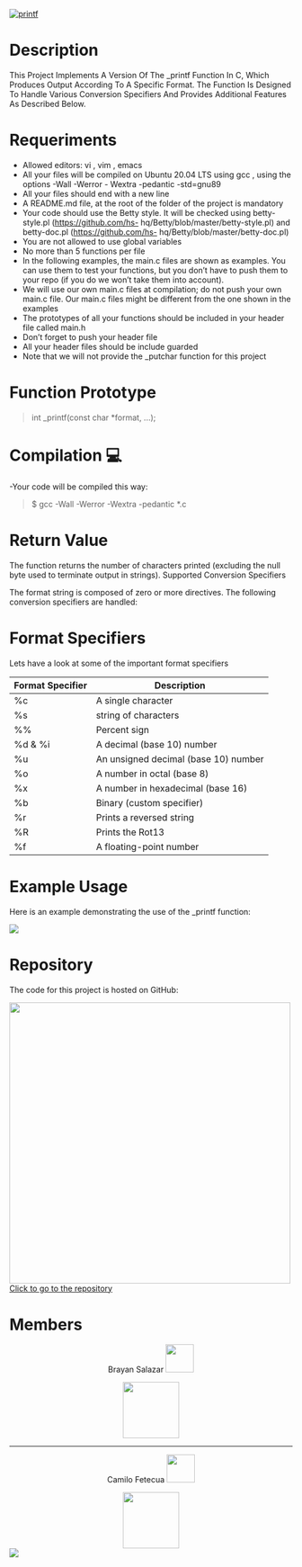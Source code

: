 <a href="https://ibb.co/NynDLsL"><img src="https://i.ibb.co/G53YV0V/printf.jpg" alt="printf" border="0"></a>

<h1>Description</h1>


This Project Implements A Version Of The _printf Function In C, Which Produces Output According To A Specific Format. The Function Is Designed To Handle Various Conversion Specifiers And Provides Additional Features As Described Below.


<h1>Requeriments</h1>

- Allowed editors:  vi ,  vim ,  emacs
- All your files will be compiled on Ubuntu 20.04 LTS using  gcc , using the options  -Wall -Werror -
Wextra -pedantic -std=gnu89
- All your files should end with a new line
- A  README.md  file, at the root of the folder of the project is mandatory
- Your code should use the  Betty  style. It will be checked using betty-style.pl (https://github.com/hs-
hq/Betty/blob/master/betty-style.pl) and betty-doc.pl (https://github.com/hs-
hq/Betty/blob/master/betty-doc.pl)
- You are not allowed to use global variables
- No more than 5 functions per file
- In the following examples, the  main.c  files are shown as examples. You can use them to test your functions, but you don’t have to push them to your repo (if you do we won’t take them into account).
- We will use our own  main.c  files at compilation; do not push your own  main.c  file. Our  main.c files might be different from the one shown in the examples
- The prototypes of all your functions should be included in your header file called  main.h
- Don’t forget to push your header file
- All your header files should be include guarded
- Note that we will not provide the  _putchar  function for this project

<h1>Function Prototype</h1>

> int _printf(const char *format, ...);

<h1>Compilation 💻</h1>

-Your code will be compiled this way:

>  $ gcc -Wall -Werror -Wextra -pedantic *.c

<h1>Return Value</h1>


The function returns the number of characters printed (excluding the null byte used to terminate output in strings). Supported Conversion Specifiers


The format string is composed of zero or more directives. The following conversion specifiers are handled:

<h1>Format Specifiers</h1>

Lets have a look at some of the important format specifiers

|  Format Specifier | Description  |
| ------------ | ------------ |
| %c | A single character |
| %s | string of characters  |
| %%  | Percent sign   |
| %d & %i  | A decimal (base 10) number  |
| %u   | An unsigned decimal (base 10) number  |
| %o  | A number in octal (base 8)   |
|%x | A number in hexadecimal (base 16)  |
| %b  | Binary (custom specifier) |
| %r  | Prints a reversed string |
| %R | Prints the Rot13 |
| %f | A floating-point number |


<h1>Example Usage</h1>


Here is an example demonstrating the use of the _printf function:


![](https://media.geeksforgeeks.org/wp-content/cdn-uploads/20191009172738/n-in-printf.jpg)

<h1>Repository</h1>

The code for this project is hosted on GitHub:

<a href="https://github.com/CamiloFetecua/holbertonschool-printf">
  <img src="https://i0.wp.com/www.globalemancipation.ngo/wp-content/uploads/2017/09/github-logo.png?ssl=1" width="500">
  Click to go to the repository
</a>


<h1>Members</h1>

<center>

Brayan Salazar
<a href="https://www.linkedin.com/in/brayan-salazar-perdomo-07a4321b1/">
  <img src="https://static-00.iconduck.com/assets.00/linkedin-icon-2048x2048-ya5g47j2.png" width="50">
</a>

<a href="https://github.com/BrayanSalazar14">
 <img src="https://1000logos.net/wp-content/uploads/2021/05/GitHub-logo.png" width="100">
</a>

------------

Camilo Fetecua
<a href="https://www.linkedin.com/in/camilo-fetecua-406a70298/">
  <img src="https://static-00.iconduck.com/assets.00/linkedin-icon-2048x2048-ya5g47j2.png" width="50">
</a>

<a href="https://github.com/CamiloFetecua">
 <img src="https://1000logos.net/wp-content/uploads/2021/05/GitHub-logo.png" width="100">

 </center>

<footer><img src="https://wisynco.com/wp-content/uploads/2014/12/footer-background-011.jpg"></footer>

